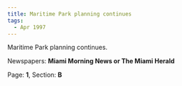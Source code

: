 ```yaml
---  
title: Maritime Park planning continues  
tags:  
  - Apr 1997  
---  
```

  
Maritime Park planning continues.  
  
Newspapers: **Miami Morning News or The Miami Herald**  
  
Page: **1**, Section: **B** 
